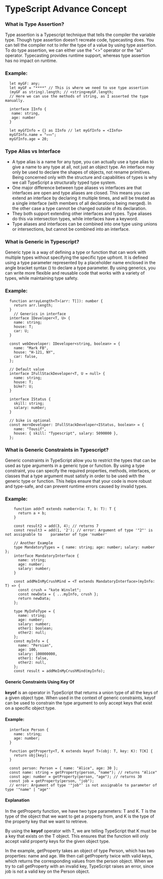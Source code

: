 # TypeScript Advance Concept

### What is Type Assertion?

<p>Type assertion is a Typescript technique that tells the compiler the variable type. Though type assertion doesn’t recreate code, typecasting does. You can tell the compiler not to infer the type of a value by using type assertion. To do type assertion, we can either use the “<>” operator or the “as” operator. Typecasting provides runtime support, whereas type assertion has no impact on runtime.</p>

### Example:

```
  let myGF: any;
  let myGF = "****" // This is where we need to use type assertion
  (myGF as string).length; // <string>myGF.length;
  // Here we can use the methods of string, as I asserted the type manually.

  interface IInfo {
   name: string,
   age: number
  }

  let myGfInfo = {} as IInfo // let myGfInfo = <IInfo>
  myGfInfo.name = "💀💀💀";
  myGfInfo.age = 20;

```

### Type Alias vs Interface
  * A type alias is a name for any type, you can actually use a type alias to give a name to any type at all, not just an object type. An interface may only be used to declare the shapes of objects, not rename primitives. Being concerned only with the structure and capabilities of types is why we call TypeScript a structurally typed type system.
  * One major difference between type aliases vs interfaces are that interfaces are open and type aliases are closed. This means you can extend an interface by declaring it multiple times, and will be treated as a single interface (with members of all declarations being merged). In the other case a type cannot be changed outside of its declaration.
  * They both support extending other interfaces and types. Type aliases do this via intersection types, while interfaces have a keyword.
  * Type aliases and interfaces can be combined into one type using unions or intersections, but cannot be combined into an interface.

### What is Generic in Typescript?
<p>Generic type is a way of defining a type or function that can work with multiple types without specifying the specific type upfront. It is defined using a type parameter represented by a placeholder name enclosed in the angle bracket syntax (<T>) to declare a type parameter. By using generics, you can write more flexible and reusable code that works with a variety of types, while maintaining type safety.</p>

### Example:
```
  function arrayLength<T>(arr: T[]): number {
    return arr.length;
  }
    // Generics in interface
  interface IDeveloper<T, U> {
    name: string;
    house: T;
    car: U;
  }

  const webDeveloper: IDeveloper<string, boolean> = {
    name: "Mark FB",
    house: "H-121, NY",
    car: false,
  };

  // Default value
  interface IFullStackDeveloper<T, U = null> {
    name: string;
    house: T;
    bike?: U;
  }

  interface IStatus {
    skill: string;
    salary: number;
  }

  // bike is optional
  const mernDeveloper: IFullStackDeveloper<IStatus, boolean> = {
    name: "Tousif",
    house: { skill: "Typescript", salary: 5090000 },
  };
```

### What is Generic Constraints in Typescript?
<p>Generic constraints in TypeScript allow you to restrict the types that can be used as type arguments in a generic type or function. By using a type constraint, you can specify the required properties, methods, interfaces, or classes that a type argument must satisfy in order to be used with the generic type or function. This helps ensure that your code is more robust and type-safe, and can prevent runtime errors caused by invalid types.</p>

### Example:
```
    function add<T extends number>(a: T, b: T): T {
      return a + b;
    }

    const result2 = add(3, 4); // returns 7
    const result3 = add(1, '2'); // error: Argument of type '"2"' is not assignable to    parameter of type 'number'

    // Another Example
    type MandatoryTypes = { name: string; age: number; salary: number };
    interface MandatoryInterface {
      name: string;
      age: number;
      salary: number;
    }

    const addMeInMyCrushMind = <T extends MandatoryInterface>(myInfo: T) => {
      const crush = "kate Winslet";
      const newData = { ...myInfo, crush };
      return newData;
    };

    type MyInFoType = {
      name: string;
      age: number;
      salary: number;
      other1: boolean;
      other2: null;
    };
    const myInfo = {
      name: "Persian",
      age: 100,
      salary: 100000000,
      other1: false,
      other2: null,
    };
    const result = addMeInMyCrushMind(myInfo);

```
#### Generic Constraints Using Key Of
<p><b>keyof</b> is an operator in TypeScript that returns a union type of all the keys of a given object type. When used in the context of generic constraints, keyof can be used to constrain the type argument to only accept keys that exist on a specific object type.</p>

#### Example:
```
  interface Person {
    name: string;
    age: number;
  }

  function getProperty<T, K extends keyof T>(obj: T, key: K): T[K] {
    return obj[key];
  }

  const person: Person = { name: "Alice", age: 30 };
  const name: string = getProperty(person, "name"); // returns "Alice"
  const age: number = getProperty(person, "age"); // returns 30
  const job = getProperty(person, "job"); 
  // error: Argument of type '"job"' is not assignable to parameter of type '"name" | "age"'
```
#### Explanation
<p>In the getProperty function, we have two type parameters: T and K. T is the type of the object that we want to get a property from, and K is the type of the property key that we want to retrieve.</p>
<p>By using the <b>keyof</b> operator with T, we are telling TypeScript that K must be a key that exists on the T object. This ensures that the function will only accept valid property keys for the given object type.</p>
<p>In the example, getProperty takes an object of type Person, which has two properties: name and age. We then call getProperty twice with valid keys, which returns the corresponding values from the person object. When we try to call getProperty with an invalid key, TypeScript raises an error, since job is not a valid key on the Person object.</p>